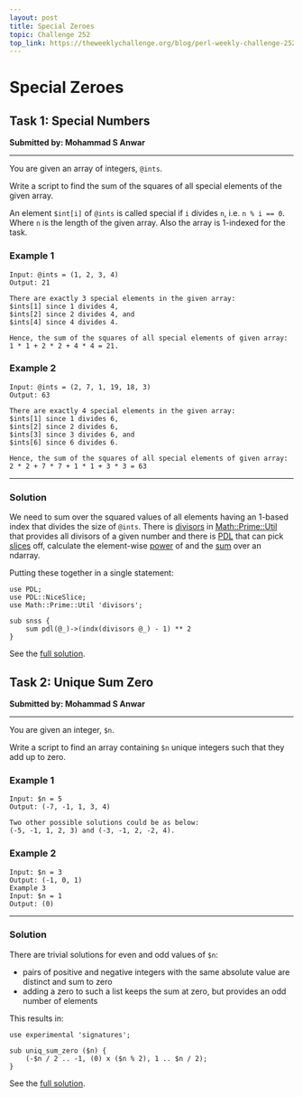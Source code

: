 ```yaml
---
layout: post
title: Special Zeroes
topic: Challenge 252
top_link: https://theweeklychallenge.org/blog/perl-weekly-challenge-252
---
```

# Special Zeroes

## Task 1: Special Numbers
**Submitted by: Mohammad S Anwar**

---
You are given an array of integers, `@ints`.

Write a script to find the sum of the squares of all special elements of the given array.

An element `$int[i]` of `@ints` is called special if `i` divides `n`, i.e. `n % i == 0`.
Where `n` is the length of the given array. Also the array is 1-indexed for the task.

### Example 1
```
Input: @ints = (1, 2, 3, 4)
Output: 21

There are exactly 3 special elements in the given array:
$ints[1] since 1 divides 4,
$ints[2] since 2 divides 4, and
$ints[4] since 4 divides 4.

Hence, the sum of the squares of all special elements of given array:
1 * 1 + 2 * 2 + 4 * 4 = 21.
```
### Example 2
```
Input: @ints = (2, 7, 1, 19, 18, 3)
Output: 63

There are exactly 4 special elements in the given array:
$ints[1] since 1 divides 6,
$ints[2] since 2 divides 6,
$ints[3] since 3 divides 6, and
$ints[6] since 6 divides 6.

Hence, the sum of the squares of all special elements of given array:
2 * 2 + 7 * 7 + 1 * 1 + 3 * 3 = 63
```
---
### Solution
We need to sum over the squared values of all elements having an 1-based index that divides the size of `@ints`.
There is [divisors](https://metacpan.org/pod/Math::Prime::Util#divisors) in [Math::Prime::Util](https://metacpan.org/pod/Math::Prime::Util) that provides all divisors of a given number and there is [PDL](https://metacpan.org/pod/PDL) that can pick [slices](https://metacpan.org/pod/PDL::NiceSlice#Argument-formats) off, calculate the element-wise [power](https://metacpan.org/pod/PDL::Math#pow) of and the [sum](https://metacpan.org/pod/PDL::Ufunc#sum) over an ndarray.

Putting these together in a single statement:
```
use PDL;
use PDL::NiceSlice;
use Math::Prime::Util 'divisors';

sub snss {
	sum pdl(@_)->(indx(divisors @_) - 1) ** 2
}
```
See the [full solution](https://github.com/manwar/perlweeklychallenge-club/blob/master/challenge-252/jo-37/perl/ch-1.pl).
## Task 2: Unique Sum Zero
**Submitted by: Mohammad S Anwar**

---
You are given an integer, `$n`.

Write a script to find an array containing `$n` unique integers such that they add up to zero.

### Example 1
```
Input: $n = 5
Output: (-7, -1, 1, 3, 4)

Two other possible solutions could be as below:
(-5, -1, 1, 2, 3) and (-3, -1, 2, -2, 4).
```
### Example 2
```
Input: $n = 3
Output: (-1, 0, 1)
Example 3
Input: $n = 1
Output: (0)
```
---
### Solution
There are trivial solutions for even and odd values of `$n`:

 * pairs of positive and negative integers with the same absolute value are distinct and sum to zero 
 * adding a zero to such a list keeps the sum at zero, but provides an odd number of elements

This results in:
```
use experimental 'signatures';

sub uniq_sum_zero ($n) {
    (-$n / 2 .. -1, (0) x ($n % 2), 1 .. $n / 2);
}
```
See the [full solution](https://github.com/manwar/perlweeklychallenge-club/blob/master/challenge-252/jo-37/perl/ch-2.pl).
